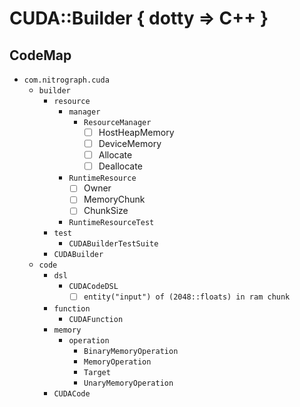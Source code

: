 # CUDA::Builder { dotty => C++ }

## CodeMap

* `com.nitrograph.cuda`
    * `builder`
        * `resource`
            * `manager`
                * `ResourceManager`
                    * [ ] HostHeapMemory
                    * [ ] DeviceMemory
                    * [ ] Allocate
                    * [ ] Deallocate
            * `RuntimeResource`
                * [ ] Owner
                * [ ] MemoryChunk
                * [ ] ChunkSize
            * `RuntimeResourceTest`
        * `test`
            * `CUDABuilderTestSuite`
        * `CUDABuilder`
    * `code`
        * `dsl`
            * `CUDACodeDSL`
                * [ ] `entity("input") of (2048::floats) in ram chunk`
        * `function`
            * `CUDAFunction`
        * `memory`
            * `operation`
                * `BinaryMemoryOperation`
                * `MemoryOperation`
                * `Target`
                * `UnaryMemoryOperation`
        * `CUDACode`
